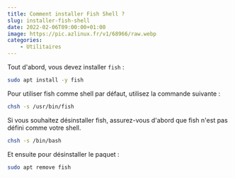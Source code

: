```yaml
---
title: Comment installer Fish Shell ?
slug: installer-fish-shell
date: 2022-02-06T09:00:00+01:00
image: https://pic.azlinux.fr/v1/68966/raw.webp
categories:
    - Utilitaires
---
```


Tout d'abord, vous devez installer `fish` :

```bash
sudo apt install -y fish
```

Pour utiliser fish comme shell par défaut, utilisez la commande suivante :

```bash
chsh -s /usr/bin/fish
```

Si vous souhaitez désinstaller fish, assurez-vous d'abord que fish n'est pas défini comme votre shell.

```bash
chsh -s /bin/bash
```

Et ensuite pour désinstaller le paquet :

```bash
sudo apt remove fish
```